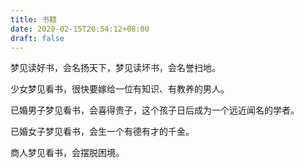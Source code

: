 ```yaml
---
title: 书籍
date: 2020-02-15T20:54:12+08:00
draft: false
---
```


梦见读好书，会名扬天下，梦见读坏书，会名誉扫地。



少女梦见看书，很快要嫁给一位有知识、有教养的男人。



已婚男子梦见看书，会喜得贵子，这个孩子日后成为一个远近闻名的学者。



已婚女子梦见看书，会生一个有德有才的千金。



商人梦见看书，会摆脱困境。

